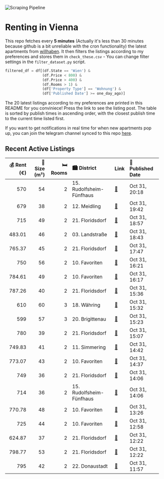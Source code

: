 ![Scraping Pipeline](https://github.com/AthomsG/renting-in-vienna/actions/workflows/run_pipeline.yml/badge.svg)


# Renting in Vienna

This repo fetches every **5 minutes** (Actually it's less than 30 minutes because github is a bit unreliable with the cron functionality) the latest apartments from [willhaben](https://www.willhaben.at/).
It then filters the listings according to my preferences and stores them in `check_these.csv` - You can change filter settings in the `filter_dataset.py` script.

```python
filtered_df = df[(df.State == 'Wien') & 
                 (df.Price < 800) &
                 (df.Price > 400) &
                 (df.Rooms > 1) &
                 (df['Property Type'] == 'Wohnung') &
                 (df['Published Date'] >= one_day_ago)]
```

The 20 latest listings according to my preferences are printed in this README for you conviniece! Press the link to see the listing post.
The table is sorted by publish times in ascending order, with the closest publish time to the current time listed first.

If you want to get notifications in real time for when new apartments pop up, you can join the telegram channel synced to this repo [here](https://t.me/+1HPAYOf5BSsyNTlk).

## Recent Active Listings

|   💰 Rent (€) |   📏 Size (m²) |   🛏️ Rooms | 🏙️ District              | Link                                                                                                                                                                                                                                                              | 📅 Published Date   |
|-------------:|--------------:|-----------:|:-------------------------|:------------------------------------------------------------------------------------------------------------------------------------------------------------------------------------------------------------------------------------------------------------------|:-------------------|
|       570    |            54 |          2 | 15. Rudolfsheim-Fünfhaus | [🔗](https://www.willhaben.at/iad/immobilien/d/mietwohnungen/wien/wien-1150-rudolfsheim-f%C3%BCnfhaus/%28reserviert%29-gemeindewohnung-2-zimmer-direktvergabe-1552750719/)                                                                                         | Oct 31, 20:18      |
|       679    |            38 |          2 | 12. Meidling             | [🔗](https://www.willhaben.at/iad/immobilien/d/mietwohnungen/wien/wien-1120-meidling/urbanes-wohnen-in-deiner-neuen-2-zimmerwohnung-mit-balkon-im-wildgarten-1852290692/)                                                                                          | Oct 31, 19:42      |
|       715    |            49 |          2 | 21. Floridsdorf          | [🔗](https://www.willhaben.at/iad/immobilien/d/mietwohnungen/wien/wien-1210-floridsdorf/2-zimmerwohnung-mit-perfekter-verkehrsanbindung-im-21.-bezirk-1807924268/)                                                                                                 | Oct 31, 18:57      |
|       483.01 |            46 |          2 | 03. Landstraße           | [🔗](https://www.willhaben.at/iad/immobilien/d/mietwohnungen/wien/wien-1030-landstra%C3%9Fe/gemeindewohnug---vormerkschein-vor-31.10.24-975769396/)                                                                                                                | Oct 31, 18:43      |
|       765.37 |            45 |          2 | 21. Floridsdorf          | [🔗](https://www.willhaben.at/iad/immobilien/d/mietwohnungen/wien/wien-1210-floridsdorf/leo-131---hochwertiger-neubau-zu-fairen-preisen---gut-angebunden-%28u1-leopoldau-%2B-u6-floridsdorf%29---mit-vollm%C3%B6blierter-k%C3%BCche-&-freifl%C3%A4che-2048446564/) | Oct 31, 17:47      |
|       750    |            56 |          2 | 10. Favoriten            | [🔗](https://www.willhaben.at/iad/immobilien/d/mietwohnungen/wien/wien-1100-favoriten/fernkorngasse-interessante-attraktive-teilm%C3%B6blierte-2-zimmer-wohnung-in-guter-lage-matzleinsdorferplatz-n%C3%A4he-2102019983/)                                          | Oct 31, 16:21      |
|       784.61 |            49 |          2 | 10. Favoriten            | [🔗](https://www.willhaben.at/iad/immobilien/d/mietwohnungen/wien/wien-1100-favoriten/ol%C3%A9-ol%C3%A9---oh-la-laa-%21-1527551849/)                                                                                                                               | Oct 31, 16:17      |
|       787.26 |            40 |          2 | 21. Floridsdorf          | [🔗](https://www.willhaben.at/iad/immobilien/d/mietwohnungen/wien/wien-1210-floridsdorf/neu-sanierte-moderne-2-zimmer-wohnung-in-zentraler-lage%21-867133540/)                                                                                                     | Oct 31, 15:36      |
|       610    |            60 |          3 | 18. Währing              | [🔗](https://www.willhaben.at/iad/immobilien/d/mietwohnungen/wien/wien-1180-w%C3%A4hring/direkt%C3%BCbergabe-mit-g%C3%BCltigem-wohn-ticket-%28wiener-wohnen-gemeindebau%29-953787569/)                                                                             | Oct 31, 15:32      |
|       599    |            57 |          3 | 20. Brigittenau          | [🔗](https://www.willhaben.at/iad/immobilien/d/mietwohnungen/wien/wien-1200-brigittenau/gemeinde-wohnung-1204539861/)                                                                                                                                              | Oct 31, 15:23      |
|       780    |            39 |          2 | 21. Floridsdorf          | [🔗](https://www.willhaben.at/iad/immobilien/d/mietwohnungen/wien/wien-1210-floridsdorf/top-gepflegte-helle-2-zimmer-wohnung-mit-balkon-in-ruhiger-lage-1654625958/)                                                                                               | Oct 31, 15:07      |
|       749.83 |            41 |          2 | 11. Simmering            | [🔗](https://www.willhaben.at/iad/immobilien/d/mietwohnungen/wien/wien-1110-simmering/ina-%E2%97%8F-wohnanlage-am-leberberg:-top-a1-25-1416001906/)                                                                                                                | Oct 31, 14:42      |
|       773.07 |            43 |          2 | 10. Favoriten            | [🔗](https://www.willhaben.at/iad/immobilien/d/mietwohnungen/wien/wien-1100-favoriten/sch%C3%B6ne-2-zimmer-wohnung-zur-miete%21-2037452819/)                                                                                                                       | Oct 31, 14:37      |
|       749    |            36 |          2 | 21. Floridsdorf          | [🔗](https://www.willhaben.at/iad/immobilien/d/mietwohnungen/wien/wien-1210-floridsdorf/1210-wien---sensationelle-ruhige-neubau-gartenwohnung-inklusive-komplettk%C3%BCche-1513762631/)                                                                            | Oct 31, 14:06      |
|       714    |            36 |          2 | 15. Rudolfsheim-Fünfhaus | [🔗](https://www.willhaben.at/iad/immobilien/d/mietwohnungen/wien/wien-1150-rudolfsheim-f%C3%BCnfhaus/wien---1150---klimatisierte-helle-singlewohnung-im-6ten-liftstock---n%C3%A4he-u6-station--gumpendorferstra%C3%9Fe-1762056592/)                               | Oct 31, 14:06      |
|       770.78 |            48 |          2 | 10. Favoriten            | [🔗](https://www.willhaben.at/iad/immobilien/d/mietwohnungen/wien/wien-1100-favoriten/erstbezug---ruhige-und-zentral-begehbare-2-zimmerwohnung-gleich-bei-der-u1-troststra%C3%9Fe%21-1226234220/)                                                                  | Oct 31, 13:26      |
|       725    |            44 |          2 | 10. Favoriten            | [🔗](https://www.willhaben.at/iad/immobilien/d/mietwohnungen/wien/wien-1100-favoriten/top-erstbezug-mit-kleinem-balkon-1162558783/)                                                                                                                                | Oct 31, 12:58      |
|       624.87 |            37 |          2 | 21. Floridsdorf          | [🔗](https://www.willhaben.at/iad/immobilien/d/mietwohnungen/wien/wien-1210-floridsdorf/erstbezug-nach-sanierung%21-gut-aufgeteilte-2-zimmer-wohnung-im-21.-bezirk%21-845263583/)                                                                                  | Oct 31, 12:22      |
|       798.77 |            53 |          2 | 21. Floridsdorf          | [🔗](https://www.willhaben.at/iad/immobilien/d/mietwohnungen/wien/wien-1210-floridsdorf/moderne-zweizimmerwohnung-mit-en-suite-bad-2008849716/)                                                                                                                    | Oct 31, 12:22      |
|       795    |            42 |          2 | 22. Donaustadt           | [🔗](https://www.willhaben.at/iad/immobilien/d/mietwohnungen/wien/wien-1220-donaustadt/dachterrassenwohnung-neubau-2-zimmer-inkl.-komplettk%C3%BCche-und-kellerabteil-/-k2-61-1165590027/)                                                                         | Oct 31, 11:57      |
